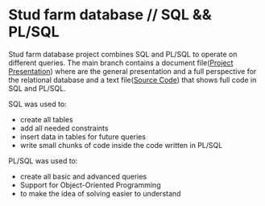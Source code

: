 # Stud farm database // SQL && PL/SQL

Stud farm database project combines SQL and PL/SQL to operate on different queries. The main branch contains a document file([Project Presentation](https://github.com/Dani780-C/Stud-farm-database/blob/main/232_Cirlan_Daniel_proiect.docx)) where are the general presentation and a full perspective for the relational database and a text file([Source Code](https://github.com/Dani780-C/Stud-farm-database/blob/main/232_Cirlan_Daniel_sursa.txt)) that shows full code in SQL and PL/SQL.

SQL was used to:
 * create all tables
 * add all needed constraints
 * insert data in tables for future queries
 * write small chunks of code inside the code written in PL/SQL
 
PL/SQL was used to:
 * create all basic and advanced queries
 * Support for Object-Oriented Programming
 * to make the idea of solving easier to understand
 
